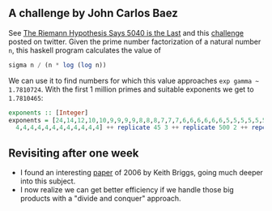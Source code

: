 ## A challenge by John Carlos Baez
See [The Riemann Hypothesis Says 5040 is the Last](https://golem.ph.utexas.edu/category/2019/07/the_riemann_hypothesis_says_50.html) and this [challenge](https://twitter.com/johncarlosbaez/status/1149700802371608576) posted on twitter.  Given the prime number factorization of a natural number ```n```, this haskell program calculates the value of 
```haskell
sigma n / (n * log (log n))
``` 
We can use it to find numbers for which this value approaches ```exp gamma ~ 1.7810724```.
With the first 1 million primes and suitable exponents we get to ```1.7810465```:
```haskell
exponents :: [Integer]
exponents = [24,14,12,10,10,9,9,9,9,8,8,8,7,7,7,6,6,6,6,6,6,5,5,5,5,5,5,5,5,5,
  4,4,4,4,4,4,4,4,4,4,4,4] ++ replicate 45 3 ++ replicate 500 2 ++ repeat 1
```
## Revisiting after one week
* I found an interesting [paper](https://projecteuclid.org/euclid.em/1175789744) of 2006 by Keith Briggs, going much deeper into this subject.
* I now realize we can get better efficiency if we handle those big products with a "divide and conquer" approach.  

